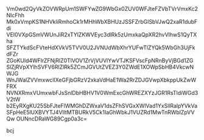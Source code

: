 Vm0wd2QyVkZOVWRpUm1SWFYwZG9WbGx0ZUV0WFJteFZVbTVrVmxKc2NIcFhh
Mk0xVmpKS1NHVkliRmhoCk1rMHhWbXBHUzJSSFZrbGlSbVJwQ2xaR1dubFdi
VEI0VXpGSmVWUnJiR2xTYlZKWVEyc3dlRk5zUmxkaQpXR2hvVlhwS1QyTXha
SFZTYkdScFVteHdXVkV5TVV0U2JVNUdWbXhrYUFwTlZYQk5WbGh3UjFkdFZr
ZGoKUld4WFlrZFNjRlZ0TlVOV1ZrVjVUVlYwVTJKSFVscFpNRnByVjBGd1ZG
SlZjRVpXYlhSVFV6RlZlRk5ZCmJGVUtZVEZ3Y0ZWdE1XOWpSbHB4VkcwNWJG
WnJWalZVVmxwcllXeGFjbGRzV2xkaVdHaE1Wa2RrZDJGVwpXbkppUkZwWFRX
NVNXRmxVUmxwbFJsSnlDbHBHV1V0WmExcGhWREZXYzJGR1RsTldiWGd3V2tW
b2EyRXgKU25SbFJteFlWMGhDZWxaV1dsZFhSVGxXWlVad1YxSllRalpYVkVa
SFpHeE5lUXBVYTJ4VlltMTBURkV5Ck1IaGhWbkJ1VUZRd1MwTnRWblZpVVQw
OUNncDRaWG89Cgp0a3c=

bcj